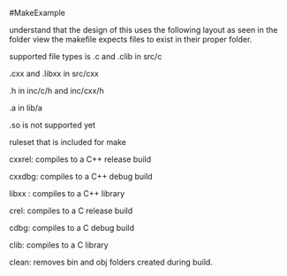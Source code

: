 #MakeExample

understand that the design of this uses the following layout as seen in the folder view
the makefile expects files to exist in their proper folder.

supported file types is 
 .c and .clib in src/c
 
 .cxx and .libxx in src/cxx

 .h in inc/c/h and inc/cxx/h

 .a in lib/a
 
 .so is not supported yet

 

ruleset that is included for make

cxxrel: compiles to a C++ release build

cxxdbg: compiles to a C++ debug build

libxx : compiles to a C++ library

crel: compiles to a C release build

cdbg: compiles to a C debug build

clib: compiles to a C library

clean: removes bin and obj folders created during build.




